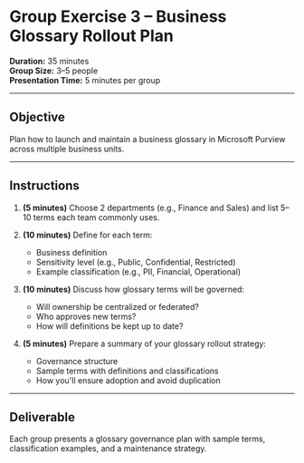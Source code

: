 # Group Exercise 3 – Business Glossary Rollout Plan

**Duration:** 35 minutes  
**Group Size:** 3–5 people  
**Presentation Time:** 5 minutes per group

---

## Objective

Plan how to launch and maintain a business glossary in Microsoft Purview across multiple business units.

---

## Instructions

1. **(5 minutes)** Choose 2 departments (e.g., Finance and Sales) and list 5–10 terms each team commonly uses.

2. **(10 minutes)** Define for each term:
   - Business definition
   - Sensitivity level (e.g., Public, Confidential, Restricted)
   - Example classification (e.g., PII, Financial, Operational)

3. **(10 minutes)** Discuss how glossary terms will be governed:
   - Will ownership be centralized or federated?
   - Who approves new terms?
   - How will definitions be kept up to date?

4. **(5 minutes)** Prepare a summary of your glossary rollout strategy:
   - Governance structure
   - Sample terms with definitions and classifications
   - How you'll ensure adoption and avoid duplication

---

## Deliverable

Each group presents a glossary governance plan with sample terms, classification examples, and a maintenance strategy.